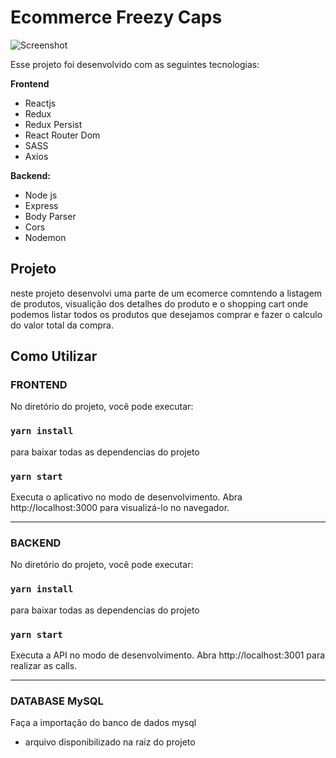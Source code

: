 # Ecommerce Freezy Caps

![Screenshot](https://user-images.githubusercontent.com/37845957/81293577-ed7fb680-9043-11ea-8be1-2b53ee489467.png)


Esse projeto foi desenvolvido com as seguintes tecnologias:

**Frontend**   
* Reactjs   
* Redux   
* Redux Persist   
* React Router Dom   
* SASS   
* Axios   

**Backend:**    
* Node js    
* Express    
* Body Parser    
* Cors    
* Nodemon   

## Projeto
neste projeto desenvolvi uma parte de um ecomerce comntendo a listagem de produtos, visualição dos detalhes do produto e o shopping cart 
onde podemos listar todos os produtos que desejamos comprar e fazer o calculo do valor total da compra.

## Como Utilizar

### **FRONTEND**

No diretório do projeto, você pode executar:

### `yarn install`
para baixar todas as dependencias do projeto 

### `yarn start`

Executa o aplicativo no modo de desenvolvimento.
Abra http://localhost:3000 para visualizá-lo no navegador.
_______________________________________________________

### **BACKEND**

No diretório do projeto, você pode executar:

### `yarn install`
para baixar todas as dependencias do projeto 

### `yarn start`

Executa a API no modo de desenvolvimento.
Abra http://localhost:3001 para realizar as calls.
_______________________________________________________

### **DATABASE MySQL**
Faça a importação do banco de dados mysql
+ arquivo disponibilizado na  raiz do projeto 
